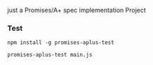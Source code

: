 just a Promises/A+ spec implementation Project
### Test
`npm install -g promises-aplus-test `

`promises-aplus-test main.js`
